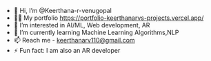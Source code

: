 - 👋 Hi, I’m @Keerthana-r-venugopal
- 👨‍💻 My portfolio https://portfolio-keerthanarvs-projects.vercel.app/
- 👀 I’m interested in AI/ML, Web development, AR
- 🌱 I’m currently learning Machine Learning Algorithms,NLP
- 📫 Reach me - keerthanarv110@gmail.com
- ⚡ Fun fact: I am also an AR developer
